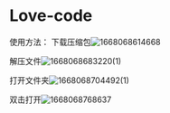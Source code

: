 # Love-code
使用方法：
下载压缩包![1668068614668](https://user-images.githubusercontent.com/95919273/201039766-05419ee2-7170-48e0-ad8d-02da3f299fd6.jpg)

解压文件![1668068683220(1)](https://user-images.githubusercontent.com/95919273/201040013-f9e40ec2-1bce-4059-99dd-e8e2c0fad17c.jpg)

打开文件夹![1668068704492(1)](https://user-images.githubusercontent.com/95919273/201040480-4be4d117-9ebb-4660-ab36-ab2c0393059d.jpg)

双击打开![1668068768637](https://user-images.githubusercontent.com/95919273/201040617-8c106c0d-b084-43d7-9f11-0f81c6e76fb8.jpg)




